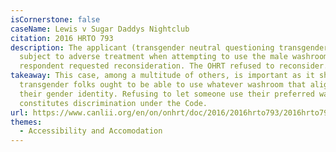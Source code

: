 ```yaml
---
isCornerstone: false
caseName: Lewis v Sugar Daddys Nightclub
citation: 2016 HRTO 793
description: The applicant (transgender neutral questioning transgender male)
  subject to adverse treatment when attempting to use the male washroom. The
  respondent requested reconsideration. The OHRT refused to reconsider.
takeaway: This case, among a multitude of others, is important as it shows that
  transgender folks ought to be able to use whatever washroom that aligns with
  their gender identity. Refusing to let someone use their preferred washroom
  constitutes discrimination under the Code.
url: https://www.canlii.org/en/on/onhrt/doc/2016/2016hrto793/2016hrto793.html?resultIndex=1
themes:
  - Accessibility and Accomodation
---
```


